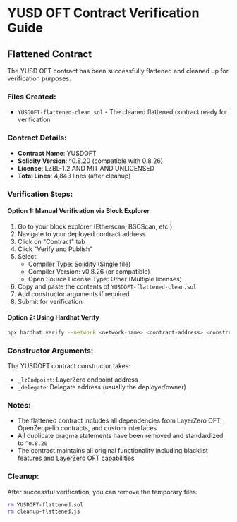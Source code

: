# YUSD OFT Contract Verification Guide

## Flattened Contract

The YUSD OFT contract has been successfully flattened and cleaned up for verification purposes.

### Files Created:
- `YUSDOFT-flattened-clean.sol` - The cleaned flattened contract ready for verification

### Contract Details:
- **Contract Name**: YUSDOFT
- **Solidity Version**: ^0.8.20 (compatible with 0.8.26)
- **License**: LZBL-1.2 AND MIT AND UNLICENSED
- **Total Lines**: 4,843 lines (after cleanup)

### Verification Steps:

#### Option 1: Manual Verification via Block Explorer
1. Go to your block explorer (Etherscan, BSCScan, etc.)
2. Navigate to your deployed contract address
3. Click on "Contract" tab
4. Click "Verify and Publish"
5. Select:
   - Compiler Type: Solidity (Single file)
   - Compiler Version: v0.8.26 (or compatible)
   - Open Source License Type: Other (Multiple licenses)
6. Copy and paste the contents of `YUSDOFT-flattened-clean.sol`
7. Add constructor arguments if required
8. Submit for verification

#### Option 2: Using Hardhat Verify
```bash
npx hardhat verify --network <network-name> <contract-address> <constructor-args>
```

### Constructor Arguments:
The YUSDOFT contract constructor takes:
- `_lzEndpoint`: LayerZero endpoint address
- `_delegate`: Delegate address (usually the deployer/owner)

### Notes:
- The flattened contract includes all dependencies from LayerZero OFT, OpenZeppelin contracts, and custom interfaces
- All duplicate pragma statements have been removed and standardized to `^0.8.20`
- The contract maintains all original functionality including blacklist features and LayerZero OFT capabilities

### Cleanup:
After successful verification, you can remove the temporary files:
```bash
rm YUSDOFT-flattened.sol
rm cleanup-flattened.js
``` 